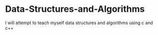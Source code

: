# Data-Structures-and-Algorithms
I will attempt to teach myself data structures and algorithms using c and c++
